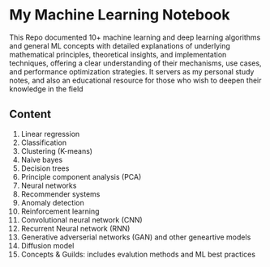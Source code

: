 # My Machine Learning Notebook

This Repo documented 10+ machine learning and deep learning algorithms and general ML concepts with detailed explanations of underlying mathematical principles, theoretical insights, and implementation techniques, offering a clear understanding of their mechanisms, use cases, and performance optimization strategies. It servers as my personal study notes, and also an educational resource for those who wish to deepen their knowledge in the field

## Content
1. Linear regression
2. Classification
3. Clustering (K-means)
4. Naive bayes
5. Decision trees
6. Principle component analysis (PCA)
7. Neural networks
8. Recommender systems
9. Anomaly detection
10. Reinforcement learning
11. Convolutional neural network (CNN)
12. Recurrent Neural network (RNN)
13. Generative adverserial networks (GAN) and other geneartive models 
14. Diffusion model
15. Concepts & Guilds: includes evalution methods and ML best practices
